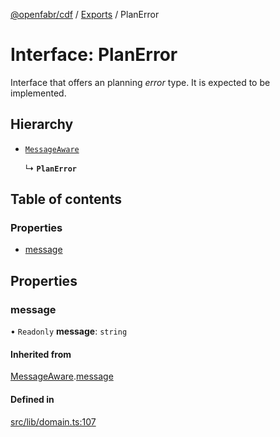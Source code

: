 [@openfabr/cdf](../README.md) / [Exports](../modules.md) / PlanError

# Interface: PlanError

Interface that offers an planning *error* type.
It is expected to be implemented.

## Hierarchy

- [`MessageAware`](MessageAware.md)

  ↳ **`PlanError`**

## Table of contents

### Properties

- [message](PlanError.md#message)

## Properties

### message

• `Readonly` **message**: `string`

#### Inherited from

[MessageAware](MessageAware.md).[message](MessageAware.md#message)

#### Defined in

[src/lib/domain.ts:107](https://github.com/openfabr/cdf/blob/e70ef03/core/typescript/src/lib/domain.ts#L107)
